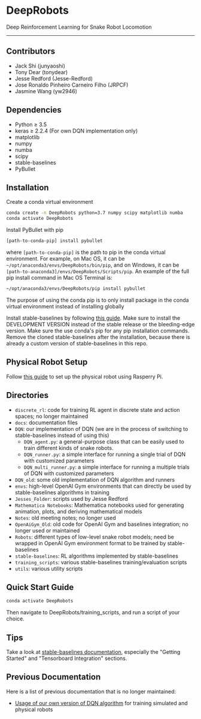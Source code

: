 # DeepRobots
Deep Reinforcement Learning for Snake Robot Locomotion

---
## Contributors
- Jack Shi (junyaoshi)
- Tony Dear (tonydear)
- Jesse Redford (Jesse-Redford)
- Jose Ronaldo Pinheiro Carneiro Filho (JRPCF)
- Jasmine Wang (yw2946)

## Dependencies
- Python ≥ 3.5
- keras ≥ 2.2.4 (For own DQN implementation only)
- matplotlib 
- numpy
- numba
- scipy
- stable-baselines
- PyBullet


## Installation

Create a conda virtual environment
```bash
conda create -n DeepRobots python=3.7 numpy scipy matplotlib numba 
conda activate DeepRobots
``` 

Install PyBullet with pip
```bash
[path-to-conda-pip] install pybullet
```
where `[path-to-conda-pip]` is the path to pip in the conda virtual environment. For example, on Mac OS, it can be `~/opt/anaconda3/envs/DeepRobots/bin/pip`, and on Windows, it can be `[path-to-anaconda3]/envs/DeepRobots/Scripts/pip`. An example of the full pip install command in Mac OS Terminal is:
```bash
~/opt/anaconda3/envs/DeepRobots/pip install pybullet
```

The purpose of using the conda pip is to only install package in the conda virtual environment instead of installing globally

Install stable-baselines by following [this guide](https://stable-baselines.readthedocs.io/en/master/guide/install.html). Make sure to install the DEVELOPMENT VERSION instead of the stable release or the bleeding-edge version. Make sure the use conda's pip for any pip installation commands. Remove the cloned stable-baselines after the installation, because there is already a custom version of stable-baselines in this repo. 

## Physical Robot Setup

Follow [this guide](docs/Deeprobots_setup_instructions_rasberrypi.txt) to set up the physical robot using Rasperry Pi.

## Directories
- `discrete_rl`: code for training RL agent in discrete state and action spaces; no longer maintained
- `docs`: documentation files 
- `DQN`: our implementation of DQN (we are in the process of switching to stable-baselines instead of using this)
    - `DQN_agent.py`: a general-purpose class that can be easily used to train different kinds of snake robots. 
    - `DQN_runner.py`: a simple interface for running a single trial of DQN with customized parameters
    - `DQN_multi_runner.py`: a simple interface for running a multiple trials of DQN with customized parameters
- `DQN_old`: some old implementation of DQN algorithm and runners
- `envs`: high-level OpenAI Gym environments that can directly be used by stable-baselines algorithms in training
- `Jesses_Folder`: scripts used by Jesse Redford
- `Mathematica Notebooks`: Mathematica notebooks used for generating animation, plots, and deriving mathematical models
- `Notes`: old meeting notes; no longer used
- `OpenAiGym_Old`: old code for OpenAI Gym and baselines integration; no longer used or maintained
- `Robots`: different types of low-level snake robot models; need be wrapped in OpenAI Gym environment format to be trained by stable-baselines
- `stable-baselines`: RL algorithms implemented by stable-baselines
- `training_scripts`: various stable-baselines training/evaluation scripts
- `utils`: various utility scripts

## Quick Start Guide

```bash
conda activate DeepRobots
```

Then navigate to DeepRobots/training_scripts, and run a script of your choice.

## Tips

Take a look at [stable-baselines documentation](https://stable-baselines.readthedocs.io/en/master/), especially the "Getting Started" and "Tensorboard Integration" sections.

## Previous Documentation

Here is a list of previous documentation that is no longer maintained:
- [Usage of our own version of DQN algorithm](docs/DQN_old.md) for training simulated and physical robots




